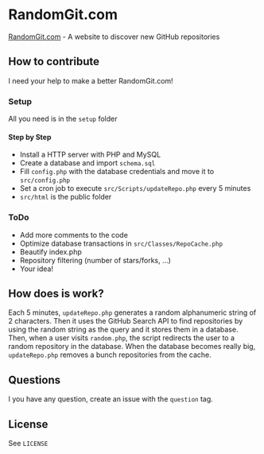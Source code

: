 RandomGit.com
=========

[RandomGit.com](http://randomgit.com) - A website to discover new GitHub repositories

## How to contribute
I need your help to make a better RandomGit.com!

### Setup
All you need is in the `setup` folder

#### Step by Step
* Install a HTTP server with PHP and MySQL
* Create a database and import `schema.sql`
* Fill `config.php` with the database credentials and move it to `src/config.php`
* Set a cron job to execute `src/Scripts/updateRepo.php` every 5 minutes
* `src/html` is the public folder

### ToDo
* Add more comments to the code
* Optimize database transactions in `src/Classes/RepoCache.php`
* Beautify index.php
* Repository filtering (number of stars/forks, ...)
* Your idea!

## How does is work?
Each 5 minutes, `updateRepo.php` generates a random alphanumeric string of 2 characters. Then it uses the GitHub Search API to find repositories by using the random string as the query and it stores them in a database. Then, when a user visits `random.php`, the script redirects the user to a random repository in the database. When the database becomes really big, `updateRepo.php` removes a bunch repositories from the cache.

## Questions
I you have any question, create an issue with the `question` tag.

## License
See `LICENSE`
